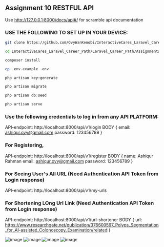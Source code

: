 
## Assignment 10 RESTFUL API

Use http://127.0.0.1:8000/docs/api#/ for scramble api documentation


### USE THE FOLLOWING TO SET UP IN YOUR DEVICE:

```bash
git clone https://github.com/OvyWanKenobi/InteractiveCares_Laravel_Career_Path.git
```

```bash
cd InteractiveCares_Laravel_Career_Path/Laravel_Career_Path/Assignments/Assignment_10_RESTFUL_API
```

```bash
composer install
```

```bash
cp .env.example .env
```

```bash
php artisan key:generate
```

```bash
php artisan migrate
```

```bash
php artisan db:seed
```

```bash
php artisan serve
```

### Use the following credentials to log in from any API PLATFORM:
API-endpoint: http://localhost:8000/api/v1/login
BODY {
email: ashiqur.ovy@gmail.com
password: 123456789
}

### For Registering, 
API-endpoint: http://localhost:8000/api/v1/register
BODY {
name: Ashiqur Rahman
email: ashiqur.ovy@gmail.com
password: 123456789
}

### For Seeing User's All URL (Need Authentication API Token from Login response)
API-endpoint: http://localhost:8000/api/v1/my-urls

### For Shortening LOng Url Link (Need Authentication API Token from Login response)
API-endpoint: http://localhost:8000/api/v1/url-shortener
BODY {
url: https://www.researchgate.net/publication/376600597_Polyps_Segmentation_for_AI-assisted_Colonoscopy_Examination/related
}

![image](https://github.com/user-attachments/assets/2f1b7ef7-f235-42a8-b745-906b0e3e2937)
![image](https://github.com/user-attachments/assets/bb9be5e5-6721-43ac-8a46-efb98c6376ca)
![image](https://github.com/user-attachments/assets/1d168be4-99c9-479c-835b-aba678d03899)
![image](https://github.com/user-attachments/assets/24ed62ca-d4cb-425d-8c63-91ce7d3a985f)


